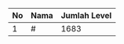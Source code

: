 | No | Nama            | Jumlah Level |
|----|-----------------|--------------|
| 1  | #    |    1683        |
